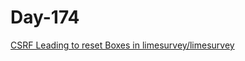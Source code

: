# Day-174

[CSRF Leading to reset Boxes in limesurvey/limesurvey](https://huntr.dev/bounties/dd7e5c7e-461f-46e3-bd67-147efcd3c635/)
